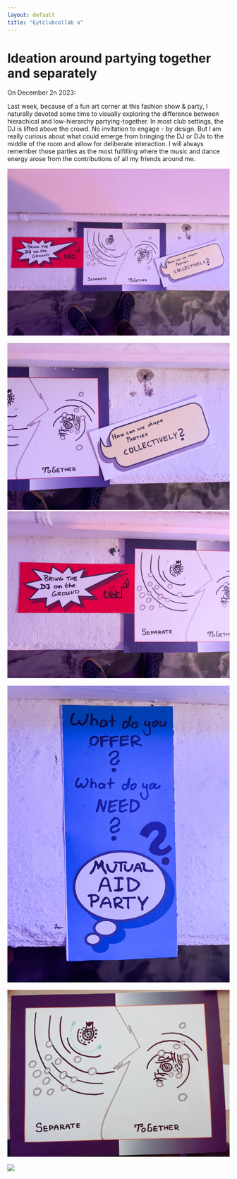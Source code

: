 ```yaml
---
layout: default
title: "Eytclubcollab a"
---
```


# Ideation around partying together and separately 

On December 2n 2023:

Last week, because of a fun art corner at this fashion show & party, I naturally devoted some time to visually exploring the difference between hierachical and low-hierarchy partying-together. 
In most club settings, the DJ is lifted above the crowd. No invitation to engage - by design. But I am really curious about what could emerge from bringing the DJ or DJs to the middle of the room and allow for deliberate interaction. 
I will always remember those parties as the most fulfilling where the music and dance energy arose from the contributions of all my friends around me. 


![](media/IMG_2739.jpg)

![](media/IMG_2740.jpg)
![](media/IMG_2741.jpg)

![](media/IMG_2742.jpg)

![](media/IMG_2738.jpg)

![](media/IMG_7966.heic)